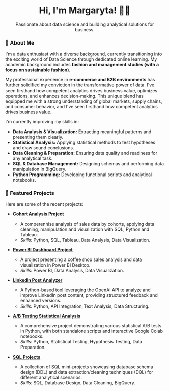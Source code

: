 <div align="center">
  <h1>Hi, I'm Margaryta! 👋✨</h1>
  <p>Passionate about data science and building analytical solutions for business.</p>
</div>


### 🚀 About Me

I'm a data enthusiast with a diverse background, currently transitioning into the exciting world of Data Science through dedicated online learning. My academic background includes **fashion and management studies (with a focus on sustainable fashion)**.

My professional experience in **e-commerce and B2B environments** has further solidified my conviction in the transformative power of data. I've seen firsthand how competent analytics drives business value, optimizes operations, and enhances decision-making. This unique blend has equipped me with a strong understanding of global markets, supply chains, and consumer behavior, and I've seen firsthand how competent analytics drives business value.

I'm currently improving my skills in:
* **Data Analysis & Visualization:** Extracting meaningful patterns and presenting them clearly.
* **Statistical Analysis:** Applying statistical methods to test hypotheses and draw sound conclusions.
* **Data Cleaning & Preparation:** Ensuring data quality and readiness for any analytical task.
* **SQL & Database Management:** Designing schemas and performing data manipulation in BigQuery.
* **Python Programming:** Developing functional scripts and analytical notebooks.

### 🌟 Featured Projects

Here are some of the recent projects:

* **[Cohort Analysis Project](https://github.com/margarytaz/Cohort_Analysis)**
  * A comperenhise analysis of sales data by cohorts, applying data cleaning, manipulation and visualization with SQL, Python and Tableau.
  * *Skills:* Python, SQL, Tableau, Data Analysis, Data Visualization.

* **[Power BI Dashboard Project](https://github.com/margarytaz/Power-BI)**
  * A project presenting a coffee shop sales analysis and data visualization in Power BI Desktop.
  * *Skills:* Power BI, Data Analysis, Data Visualization.

* **[LinkedIn Post Analyzer](https://github.com/margarytaz/linkedin-post-analyser)**
    * A Python-based tool leveraging the OpenAI API to analyze and improve LinkedIn post content, providing structured feedback and enhanced versions.
    * *Skills:* Python, API Integration, Text Analysis, Data Structuring.

* **[A/B Testing Statistical Analysis](https://github.com/margarytaz/ab-test)**
    * A comprehensive project demonstrating various statistical A/B tests in Python, with both standalone scripts and interactive Google Colab notebooks.
    * *Skills:* Python, Statistical Testing, Hypothesis Testing, Data Preparation.

* **[SQL Projects](https://github.com/margarytaz/SQL-projects)**
    * A collection of SQL mini-projects showcasing database schema design (DDL) and data extraction/cleaning techniques (DQL) for different analytical scenarios.
    * *Skills:* SQL, Database Design, Data Cleaning, BigQuery.
